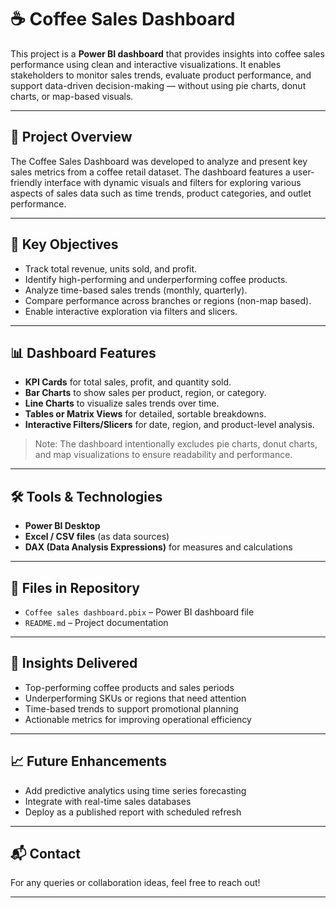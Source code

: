 # ☕ Coffee Sales Dashboard

This project is a **Power BI dashboard** that provides insights into coffee sales performance using clean and interactive visualizations. It enables stakeholders to monitor sales trends, evaluate product performance, and support data-driven decision-making — without using pie charts, donut charts, or map-based visuals.

---

## 📌 Project Overview

The Coffee Sales Dashboard was developed to analyze and present key sales metrics from a coffee retail dataset. The dashboard features a user-friendly interface with dynamic visuals and filters for exploring various aspects of sales data such as time trends, product categories, and outlet performance.

---

## 🎯 Key Objectives

- Track total revenue, units sold, and profit.
- Identify high-performing and underperforming coffee products.
- Analyze time-based sales trends (monthly, quarterly).
- Compare performance across branches or regions (non-map based).
- Enable interactive exploration via filters and slicers.

---

## 📊 Dashboard Features

- **KPI Cards** for total sales, profit, and quantity sold.
- **Bar Charts** to show sales per product, region, or category.
- **Line Charts** to visualize sales trends over time.
- **Tables or Matrix Views** for detailed, sortable breakdowns.
- **Interactive Filters/Slicers** for date, region, and product-level analysis.

> Note: The dashboard intentionally excludes pie charts, donut charts, and map visualizations to ensure readability and performance.

---

## 🛠️ Tools & Technologies

- **Power BI Desktop**
- **Excel / CSV files** (as data sources)
- **DAX (Data Analysis Expressions)** for measures and calculations

---

## 📁 Files in Repository

- `Coffee sales dashboard.pbix` – Power BI dashboard file
- `README.md` – Project documentation

---

## 🧠 Insights Delivered

- Top-performing coffee products and sales periods
- Underperforming SKUs or regions that need attention
- Time-based trends to support promotional planning
- Actionable metrics for improving operational efficiency

---

## 📈 Future Enhancements

- Add predictive analytics using time series forecasting
- Integrate with real-time sales databases
- Deploy as a published report with scheduled refresh

---

## 📬 Contact

For any queries or collaboration ideas, feel free to reach out!

---

